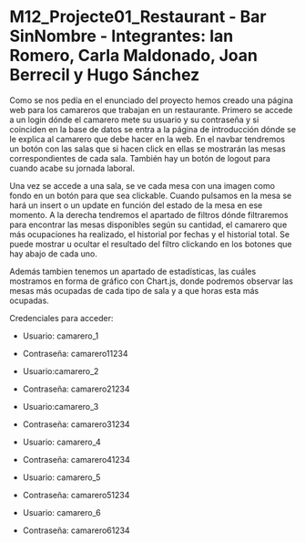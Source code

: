 # M12_Projecte01_Restaurant - Bar SinNombre - Integrantes: Ian Romero, Carla Maldonado, Joan Berrecil y Hugo Sánchez

Como se nos pedía en el enunciado del proyecto hemos creado una página web para los camareros que trabajan en un restaurante. Primero se accede a un login dónde el camarero mete su usuario y su contraseña y si coinciden en la base de datos se entra a la página de introducción dónde se le explica al camarero que debe hacer en la web. En el navbar tendremos un botón con las salas que si hacen click en ellas se mostrarán las mesas correspondientes de cada sala. También hay un botón de logout para cuando acabe su jornada laboral.

Una vez se accede a una sala, se ve cada mesa con una imagen como fondo en un botón para que sea clickable. Cuando pulsamos en la mesa se hará un insert o un update en función del estado de la mesa en ese momento. A la derecha tendremos el apartado de filtros dónde filtraremos para encontrar las mesas disponibles según su cantidad, el camarero que más ocupaciones ha realizado, el historial por fechas y el historial total. Se puede mostrar u ocultar el resultado del filtro clickando en los botones que hay abajo de cada uno. 

Además tambien tenemos un apartado de estadísticas, las cuáles mostramos en forma de gráfico con Chart.js, donde podremos observar las mesas más ocupadas de cada tipo de sala y a que horas esta más ocupadas.

Credenciales para acceder:
- Usuario: camarero_1
- Contraseña: camarero11234

- Usuario:camarero_2
- Contraseña: camarero21234

- Usuario:camarero_3
- Contraseña: camarero31234

- Usuario: camarero_4
- Contraseña: camarero41234

- Usuario: camarero_5
- Contraseña: camarero51234

- Usuario: camarero_6
- Contraseña: camarero61234

